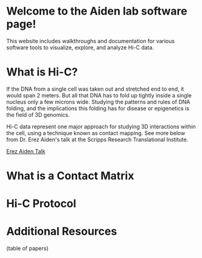 
# Welcome to the Aiden lab software page! #

This website includes walkthroughs and documentation for various software tools to visualize, explore, and analyze Hi-C data.

# What is Hi-C? #

If the DNA from a single cell was taken out and stretched end to end, it would span 2 meters. But all that DNA has to fold up tightly inside a single nucleus only a few microns wide. Studying the patterns and rules of DNA folding, and the implications this folding has for disease or epigenetics is the field of 3D genomics.

Hi-C data represent one major approach for studying 3D interactions within the cell, using a technique known as contact mapping. See more below from Dr. Erez Aiden's talk at the Scripps Research Translational Institute.

[Erez Aiden Talk](https://www.youtube.com/embed/bPjQynxMZ4w ':include :type=iframe width=100% height=400px')

# What is a Contact Matrix #

# Hi-C Protocol #

# Additional Resources #

(table of papers)
